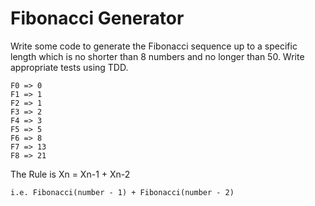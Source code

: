# Fibonacci Generator #

Write some code to generate the Fibonacci sequence up to a specific length which is no shorter than 8 numbers and no longer than 50. Write appropriate tests using TDD.

	F0 => 0
	F1 => 1
	F2 => 1  
	F3 => 2
	F4 => 3
	F5 => 5  
	F6 => 8
	F7 => 13
	F8 => 21  

The Rule is  Xn = Xn-1 + Xn-2

    i.e. Fibonacci(number - 1) + Fibonacci(number - 2)